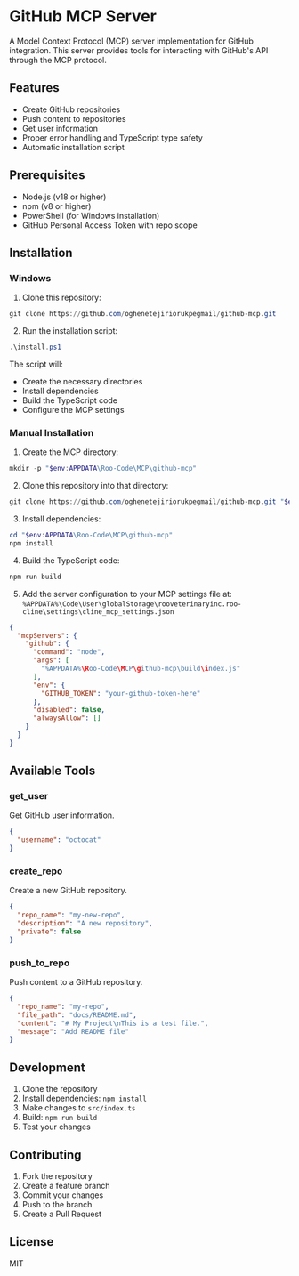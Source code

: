 # GitHub MCP Server

A Model Context Protocol (MCP) server implementation for GitHub integration. This server provides tools for interacting with GitHub's API through the MCP protocol.

## Features

- Create GitHub repositories
- Push content to repositories
- Get user information
- Proper error handling and TypeScript type safety
- Automatic installation script

## Prerequisites

- Node.js (v18 or higher)
- npm (v8 or higher)
- PowerShell (for Windows installation)
- GitHub Personal Access Token with repo scope

## Installation

### Windows

1. Clone this repository:
```powershell
git clone https://github.com/oghenetejiriorukpegmail/github-mcp.git
```

2. Run the installation script:
```powershell
.\install.ps1
```

The script will:
- Create the necessary directories
- Install dependencies
- Build the TypeScript code
- Configure the MCP settings

### Manual Installation

1. Create the MCP directory:
```powershell
mkdir -p "$env:APPDATA\Roo-Code\MCP\github-mcp"
```

2. Clone this repository into that directory:
```powershell
git clone https://github.com/oghenetejiriorukpegmail/github-mcp.git "$env:APPDATA\Roo-Code\MCP\github-mcp"
```

3. Install dependencies:
```powershell
cd "$env:APPDATA\Roo-Code\MCP\github-mcp"
npm install
```

4. Build the TypeScript code:
```powershell
npm run build
```

5. Add the server configuration to your MCP settings file at:
`%APPDATA%\Code\User\globalStorage\rooveterinaryinc.roo-cline\settings\cline_mcp_settings.json`

```json
{
  "mcpServers": {
    "github": {
      "command": "node",
      "args": [
        "%APPDATA%\Roo-Code\MCP\github-mcp\build\index.js"
      ],
      "env": {
        "GITHUB_TOKEN": "your-github-token-here"
      },
      "disabled": false,
      "alwaysAllow": []
    }
  }
}
```

## Available Tools

### get_user
Get GitHub user information.

```json
{
  "username": "octocat"
}
```

### create_repo
Create a new GitHub repository.

```json
{
  "repo_name": "my-new-repo",
  "description": "A new repository",
  "private": false
}
```

### push_to_repo
Push content to a GitHub repository.

```json
{
  "repo_name": "my-repo",
  "file_path": "docs/README.md",
  "content": "# My Project\nThis is a test file.",
  "message": "Add README file"
}
```

## Development

1. Clone the repository
2. Install dependencies: `npm install`
3. Make changes to `src/index.ts`
4. Build: `npm run build`
5. Test your changes

## Contributing

1. Fork the repository
2. Create a feature branch
3. Commit your changes
4. Push to the branch
5. Create a Pull Request

## License

MIT
